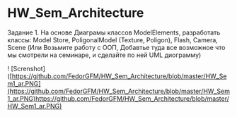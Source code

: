 # HW_Sem_Architecture
Задание 1. На основе Диаграмы классов ModelElements, разработать классы: Model Store, PoligonalModel (Texture, Poligon), Flash, Camera, Scene
(Или Возьмите работу с ООП, Добавтье туда все возможное что мы смотрели на семинаре, и сделайте по ней UML диограмму)

! [Screnshot] ([https://github.com/FedorGFM/HW_Sem_Architecture/blob/master/HW_Sem1_ar.PNG](https://github.com/FedorGFM/HW_Sem_Architecture/blob/master/HW_Sem1_ar.PNG)https://github.com/FedorGFM/HW_Sem_Architecture/blob/master/HW_Sem1_ar.PNG)
